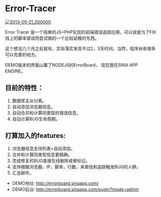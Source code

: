 # Error-Tracer

[![2013-05-21_000000](https://attachment.soulteary.com/2013/05/21/2013-05-21_000000.png "2013-05-21_000000")](https://attachment.soulteary.com/2013/05/21/2013-05-21_000000.png)

Error Tracer 是一个简单的JS+PHP实现的前端错误追踪应用，可以说是为了FIX线上的脚本错误而尝试做的一个比较幼稚的东西。

这个想法几个月之前就有，实际落实发现不过2，3天时间，当然，程序尚有很多可以完善的地方。

DEMO版本的界面山寨了NODEJS的ErrorBoard， 现在跑在SINA APP ENGINE。

## 目前的特性：

1. 数据库主从分离。
2. 自动添加浏览器信息。
3. 自动合并和计算同类型的错误信息。
4. 自动计算BUG生命周期。

## 打算加入的features:

1. 浏览器信息支持列表+自动添加。
2. 合并和计算同类型信息更精确。
3. 完成修复的BUG直接在线删除或者标记。
4. 支持根据浏览器，IP，脚本，行数，来查找和追踪触发BUG的人群。
5. 汇总邮件。

- DEMO地址: http://errorboard.sinaapp.com/ 
- DEMO后台: http://errorboard.sinaapp.com/push/?mode=admin

